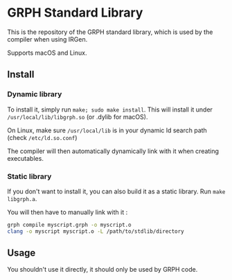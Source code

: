#  GRPH Standard Library

This is the repository of the GRPH standard library, which is used by the compiler when using IRGen.

Supports macOS and Linux.

## Install

### Dynamic library

To install it, simply run `make; sudo make install`. This will install it under `/usr/local/lib/libgrph.so` (or .dylib for macOS).

On Linux, make sure `/usr/local/lib` is in your dynamic ld search path (check `/etc/ld.so.conf`)

The compiler will then automatically dynamically link with it when creating executables.

### Static library

If you don't want to install it, you can also build it as a static library. Run `make libgrph.a`.

You will then have to manually link with it :

```bash
grph compile myscript.grph -o myscript.o
clang -o myscript myscript.o -L /path/to/stdlib/directory
```

## Usage

You shouldn't use it directly, it should only be used by GRPH code.

